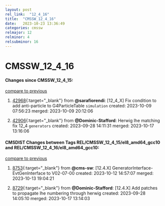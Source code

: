 ```yaml
---
layout: post
rel_link:  "12_4_16"
title:  "CMSSW_12_4_16"
date:   2023-10-23 13:36:49
categories: cmssw
relmajor: 12
relminor: 4
relsubminor: 16
---
```


# CMSSW_12_4_16
#### Changes since CMSSW_12_4_15:
[compare to previous](https://github.com/cms-sw/cmssw/compare/CMSSW_12_4_15...CMSSW_12_4_16)



1. [42968](http://github.com/cms-sw/cmssw/pull/42968){:target="_blank"}  from **@sarafiorendi**: [12_4_X] Fix condition to add anti-particle to G4ParticleTable `simulation` created: 2023-10-09 07:56:23 merged: 2023-10-09 20:12:06

2. [42906](http://github.com/cms-sw/cmssw/pull/42906){:target="_blank"}  from **@Dominic-Stafford**: Herwig lhe matching fix 12_4 `generators` created: 2023-09-28 14:11:31 merged: 2023-10-17 13:16:06

#### CMSDIST Changes between Tags REL/CMSSW_12_4_15/el8_amd64_gcc10 and REL/CMSSW_12_4_16/el8_amd64_gcc10:
[compare to previous](https://github.com/cms-sw/cmsdist/compare/REL/CMSSW_12_4_15/el8_amd64_gcc10...REL/CMSSW_12_4_16/el8_amd64_gcc10)



1. [8753](http://github.com/cms-sw/cmsdist/pull/8753){:target="_blank"}  from **@cms-sw**: [12.4.X] GeneratorInterface-EvtGenInterface to V02-07-00 created: 2023-10-12 14:57:07 merged: 2023-10-13 19:04:21

2. [8729](http://github.com/cms-sw/cmsdist/pull/8729){:target="_blank"}  from **@Dominic-Stafford**: [12.4.X] Add patches to propagate lhe numbering through herwig created: 2023-09-28 14:05:10 merged: 2023-10-17 13:14:03
